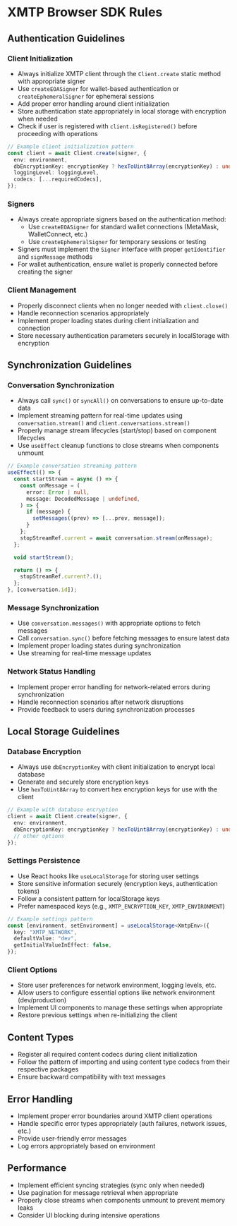 # XMTP Browser SDK Rules


## Authentication Guidelines

### Client Initialization

- Always initialize XMTP client through the `Client.create` static method with appropriate signer
- Use `createEOASigner` for wallet-based authentication or `createEphemeralSigner` for ephemeral sessions
- Add proper error handling around client initialization
- Store authentication state appropriately in local storage with encryption when needed
- Check if user is registered with `client.isRegistered()` before proceeding with operations

```typescript
// Example client initialization pattern
const client = await Client.create(signer, {
  env: environment,
  dbEncryptionKey: encryptionKey ? hexToUint8Array(encryptionKey) : undefined,
  loggingLevel: loggingLevel,
  codecs: [...requiredCodecs],
});
```

### Signers

- Always create appropriate signers based on the authentication method:
  - Use `createEOASigner` for standard wallet connections (MetaMask, WalletConnect, etc.)
  - Use `createEphemeralSigner` for temporary sessions or testing
- Signers must implement the `Signer` interface with proper `getIdentifier` and `signMessage` methods
- For wallet authentication, ensure wallet is properly connected before creating the signer

### Client Management

- Properly disconnect clients when no longer needed with `client.close()`
- Handle reconnection scenarios appropriately
- Implement proper loading states during client initialization and connection
- Store necessary authentication parameters securely in localStorage with encryption

## Synchronization Guidelines

### Conversation Synchronization

- Always call `sync()` or `syncAll()` on conversations to ensure up-to-date data
- Implement streaming pattern for real-time updates using `conversation.stream()` and `client.conversations.stream()`
- Properly manage stream lifecycles (start/stop) based on component lifecycles
- Use `useEffect` cleanup functions to close streams when components unmount

```typescript
// Example conversation streaming pattern
useEffect(() => {
  const startStream = async () => {
    const onMessage = (
      error: Error | null,
      message: DecodedMessage | undefined,
    ) => {
      if (message) {
        setMessages((prev) => [...prev, message]);
      }
    };
    stopStreamRef.current = await conversation.stream(onMessage);
  };

  void startStream();

  return () => {
    stopStreamRef.current?.();
  };
}, [conversation.id]);
```

### Message Synchronization

- Use `conversation.messages()` with appropriate options to fetch messages
- Call `conversation.sync()` before fetching messages to ensure latest data
- Implement proper loading states during synchronization
- Use streaming for real-time message updates

### Network Status Handling

- Implement proper error handling for network-related errors during synchronization
- Handle reconnection scenarios after network disruptions
- Provide feedback to users during synchronization processes

## Local Storage Guidelines

### Database Encryption

- Always use `dbEncryptionKey` with client initialization to encrypt local database
- Generate and securely store encryption keys
- Use `hexToUint8Array` to convert hex encryption keys for use with the client

```typescript
// Example with database encryption
client = await Client.create(signer, {
  env: environment,
  dbEncryptionKey: encryptionKey ? hexToUint8Array(encryptionKey) : undefined,
  // other options
});
```

### Settings Persistence

- Use React hooks like `useLocalStorage` for storing user settings
- Store sensitive information securely (encryption keys, authentication tokens)
- Follow a consistent pattern for localStorage keys
- Prefer namespaced keys (e.g., `XMTP_ENCRYPTION_KEY`, `XMTP_ENVIRONMENT`)

```typescript
// Example settings pattern
const [environment, setEnvironment] = useLocalStorage<XmtpEnv>({
  key: "XMTP_NETWORK",
  defaultValue: "dev",
  getInitialValueInEffect: false,
});
```

### Client Options

- Store user preferences for network environment, logging levels, etc.
- Allow users to configure essential options like network environment (dev/production)
- Implement UI components to manage these settings when appropriate
- Restore previous settings when re-initializing the client

## Content Types

- Register all required content codecs during client initialization
- Follow the pattern of importing and using content type codecs from their respective packages
- Ensure backward compatibility with text messages

## Error Handling

- Implement proper error boundaries around XMTP client operations
- Handle specific error types appropriately (auth failures, network issues, etc.)
- Provide user-friendly error messages
- Log errors appropriately based on environment

## Performance

- Implement efficient syncing strategies (sync only when needed)
- Use pagination for message retrieval when appropriate
- Properly close streams when components unmount to prevent memory leaks
- Consider UI blocking during intensive operations
